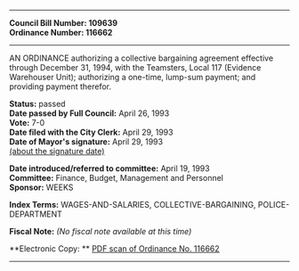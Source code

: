 * * * * *  
  
**Council Bill Number: [](#h0)[](#h2)109639**   
**Ordinance Number: 116662**  
  
* * * * *  
  
AN ORDINANCE authorizing a collective bargaining agreement effective through December 31, 1994, with the Teamsters, Local 117 (Evidence Warehouser Unit); authorizing a one-time, lump-sum payment; and providing payment therefor.  
  
**Status:** passed   
**Date passed by Full Council:** April 26, 1993   
**Vote:** 7-0   
**Date filed with the City Clerk:** April 29, 1993   
**Date of Mayor's signature:** April 29, 1993   
[(about the signature date)](/~public/approvaldate.htm)   
  
  
**Date introduced/referred to committee:** April 19, 1993   
**Committee:** Finance, Budget, Management and Personnel   
**Sponsor:** WEEKS   
  
**Index Terms:** WAGES-AND-SALARIES, COLLECTIVE-BARGAINING, POLICE-DEPARTMENT  
  
**Fiscal Note:** *(No fiscal note available at this time)*  
  
**Electronic Copy: ** [PDF scan of Ordinance No. 116662](/~archives/Ordinances/Ord_116662.pdf)  
  
* * * * *  
